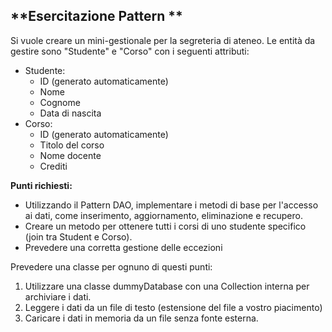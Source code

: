 ## **Esercitazione Pattern **

Si vuole creare un mini-gestionale per la segreteria di ateneo. Le entità da gestire sono "Studente" e "Corso" con i seguenti attributi: 

 - Studente: 
	 - ID (generato automaticamente)
	-  Nome
	-  Cognome
	-  Data di nascita
- Corso: 
	- ID (generato automaticamente)
	- Titolo del corso 
	- Nome docente 
	- Crediti

**Punti richiesti:** 

- Utilizzando il Pattern DAO, implementare i metodi di base per l'accesso ai dati, come inserimento, aggiornamento, eliminazione e recupero. 
- Creare un metodo per ottenere tutti i corsi di uno studente specifico (join tra Student e Corso).
- Prevedere una corretta gestione delle eccezioni

Prevedere una classe per ognuno di questi punti:
1. Utilizzare una classe dummyDatabase con una Collection interna per archiviare i dati.
2. Leggere i dati da un file di testo (estensione del file a vostro piacimento) 
3. Caricare i dati in memoria da un file senza fonte esterna.
